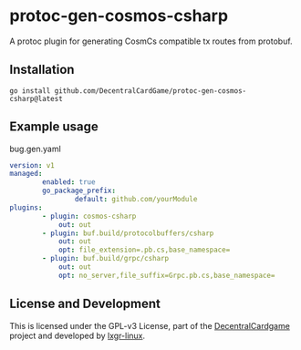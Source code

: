 # protoc-gen-cosmos-csharp
A protoc plugin for generating CosmCs compatible tx routes from protobuf.

## Installation
```shell
go install github.com/DecentralCardGame/protoc-gen-cosmos-csharp@latest
```

## Example usage
bug.gen.yaml
```yaml
version: v1
managed:
        enabled: true
        go_package_prefix:
                default: github.com/yourModule
plugins:
        - plugin: cosmos-csharp
            out: out
        - plugin: buf.build/protocolbuffers/csharp
            out: out
            opt: file_extension=.pb.cs,base_namespace=
        - plugin: buf.build/grpc/csharp
            out: out
            opt: no_server,file_suffix=Grpc.pb.cs,base_namespace=
```

## License and Development
This is licensed under the GPL-v3 License, part of the [DecentralCardgame](https://github.com/DecentralCardGame) project and developed by [lxgr-linux](https://github.com/lxgr-linux).